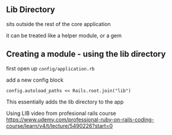 ## Lib Directory

sits outside the rest of the core application

it can be treated like a helper module, or a gem


## Creating a module - using the lib directory

first open up ```config/application.rb```

add a new config block

```config.autoload_paths << Rails.root.join("lib")```

This essentially adds the lib directory to the app


Using LIB video from profesional rails course
https://www.udemy.com/professional-ruby-on-rails-coding-course/learn/v4/t/lecture/5490226?start=0
